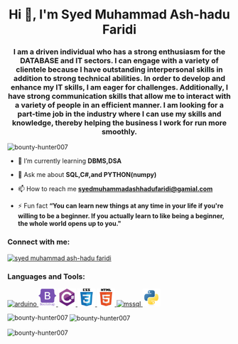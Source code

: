 
<h1 align="center">Hi 👋, I'm Syed Muhammad Ash-hadu Faridi</h1>
<h3 align="center">I am a driven individual who has a strong enthusiasm for the DATABASE and IT sectors. I can engage with a variety of clientele because I have outstanding interpersonal skills in addition to strong technical abilities. In order to develop and enhance my IT skills, I am eager for challenges. Additionally, I have strong communication skills that allow me to interact with a variety of people in an efficient manner. I am looking for a part-time job in the industry where I can use my skills and knowledge, thereby helping the business I work for run more smoothly.</h3>

<p align="left"> <img src="https://komarev.com/ghpvc/?username=bounty-hunter007&label=Profile%20views&color=0e75b6&style=flat" alt="bounty-hunter007" /> </p>

- 🌱 I’m currently learning **DBMS,DSA**

- 💬 Ask me about **SQL,C#,and PYTHON(numpy)**

- 📫 How to reach me **syedmuhammadashhadufaridi@gamial.com**

- ⚡ Fun fact **“You can learn new things at any time in your life if you're willing to be a beginner. If you actually learn to like being a beginner, the whole world opens up to you."**

<h3 align="left">Connect with me:</h3>
<p align="left">
<a href="https://linkedin.com/in/syed muhammad ash-hadu faridi" target="blank"><img align="center" src="https://raw.githubusercontent.com/rahuldkjain/github-profile-readme-generator/master/src/images/icons/Social/linked-in-alt.svg" alt="syed muhammad ash-hadu faridi" height="30" width="40" /></a>
</p>

<h3 align="left">Languages and Tools:</h3>
<p align="left"> <a href="https://www.arduino.cc/" target="_blank" rel="noreferrer"> <img src="https://cdn.worldvectorlogo.com/logos/arduino-1.svg" alt="arduino" width="40" height="40"/> </a> <a href="https://getbootstrap.com" target="_blank" rel="noreferrer"> <img src="https://raw.githubusercontent.com/devicons/devicon/master/icons/bootstrap/bootstrap-plain-wordmark.svg" alt="bootstrap" width="40" height="40"/> </a> <a href="https://www.w3schools.com/cs/" target="_blank" rel="noreferrer"> <img src="https://raw.githubusercontent.com/devicons/devicon/master/icons/csharp/csharp-original.svg" alt="csharp" width="40" height="40"/> </a> <a href="https://www.w3schools.com/css/" target="_blank" rel="noreferrer"> <img src="https://raw.githubusercontent.com/devicons/devicon/master/icons/css3/css3-original-wordmark.svg" alt="css3" width="40" height="40"/> </a> <a href="https://www.w3.org/html/" target="_blank" rel="noreferrer"> <img src="https://raw.githubusercontent.com/devicons/devicon/master/icons/html5/html5-original-wordmark.svg" alt="html5" width="40" height="40"/> </a> <a href="https://www.microsoft.com/en-us/sql-server" target="_blank" rel="noreferrer"> <img src="https://www.svgrepo.com/show/303229/microsoft-sql-server-logo.svg" alt="mssql" width="40" height="40"/> </a> <a href="https://www.python.org" target="_blank" rel="noreferrer"> <img src="https://raw.githubusercontent.com/devicons/devicon/master/icons/python/python-original.svg" alt="python" width="40" height="40"/> </a> </p>

<p><img align="left" src="https://github-readme-stats.vercel.app/api/top-langs?username=bounty-hunter007&show_icons=true&locale=en&layout=compact" alt="bounty-hunter007" /></p>

<p>&nbsp;<img align="center" src="https://github-readme-stats.vercel.app/api?username=bounty-hunter007&show_icons=true&locale=en" alt="bounty-hunter007" /></p>

<p><img align="center" src="https://github-readme-streak-stats.herokuapp.com/?user=bounty-hunter007&" alt="bounty-hunter007" /></p>
